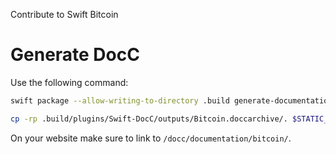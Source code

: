 Contribute to Swift Bitcoin

# Generate DocC

Use the following command:

```sh
swift package --allow-writing-to-directory .build generate-documentation --target Bitcoin --disable-indexing --transform-for-static-hosting --hosting-base-path docc

cp -rp .build/plugins/Swift-DocC/outputs/Bitcoin.doccarchive/. $STATIC_WEBSITE_ROOT/docc 
```

On your website make sure to link to `/docc/documentation/bitcoin/`.
